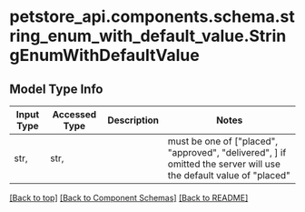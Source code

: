 <a name="top"></a>
<a id="StringEnumWithDefaultValue"></a>
# petstore_api.components.schema.string_enum_with_default_value.StringEnumWithDefaultValue

## Model Type Info
Input Type | Accessed Type | Description | Notes
------------ | ------------- | ------------- | -------------
str,  | str,  |  | must be one of ["placed", "approved", "delivered", ] if omitted the server will use the default value of "placed"

[[Back to top]](#top) [[Back to Component Schemas]](../../../README.md#Component-Schemas) [[Back to README]](../../../README.md)
